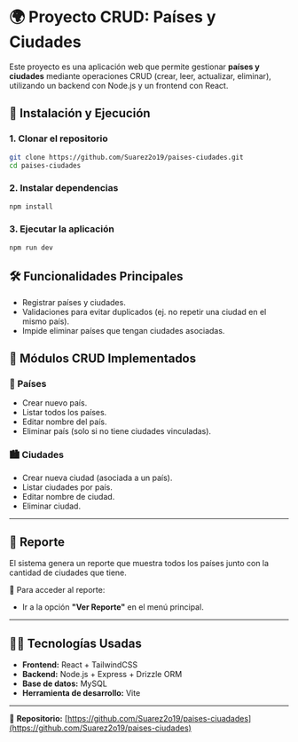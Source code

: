 # 🌍 Proyecto CRUD: Países y Ciudades

Este proyecto es una aplicación web que permite gestionar **países y ciudades** mediante operaciones CRUD (crear, leer, actualizar, eliminar), utilizando un backend con Node.js y un frontend con React.

## 🚀 Instalación y Ejecución

### 1. Clonar el repositorio

```bash
git clone https://github.com/Suarez2o19/paises-ciudades.git
cd paises-ciudades
````

### 2. Instalar dependencias

```bash
npm install
```

### 3. Ejecutar la aplicación

```bash
npm run dev
```

## 🛠️ Funcionalidades Principales

* Registrar países y ciudades.
* Validaciones para evitar duplicados (ej. no repetir una ciudad en el mismo país).
* Impide eliminar países que tengan ciudades asociadas.

## 🧩 Módulos CRUD Implementados

### 📌 Países

* Crear nuevo país.
* Listar todos los países.
* Editar nombre del país.
* Eliminar país (solo si no tiene ciudades vinculadas).

### 🏙️ Ciudades

* Crear nueva ciudad (asociada a un país).
* Listar ciudades por país.
* Editar nombre de ciudad.
* Eliminar ciudad.

---

## 📄 Reporte

El sistema genera un reporte que muestra todos los países junto con la cantidad de ciudades que tiene.

🔗 Para acceder al reporte:

* Ir a la opción **"Ver Reporte"** en el menú principal.

---

## 👨‍💻 Tecnologías Usadas

* **Frontend:** React + TailwindCSS
* **Backend:** Node.js + Express + Drizzle ORM
* **Base de datos:** MySQL
* **Herramienta de desarrollo:** Vite

---

📁 **Repositorio:**
[https://github.com/Suarez2o19/paises-ciuadades](https://github.com/Suarez2o19/paises-ciudades)

